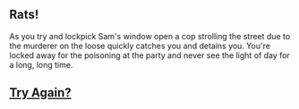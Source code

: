 ## Rats!

As you try and lockpick Sam's window open a cop strolling the street due to the murderer on the loose quickly catches you and detains you. You're locked away for the poisoning at the party and never see the light of day for a long, long time.

## [Try Again?](README.md)
